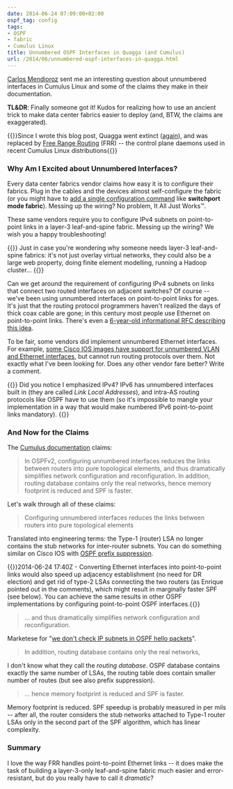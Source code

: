 ```yaml
---
date: 2014-06-24 07:09:00+02:00
ospf_tag: config
tags:
- OSPF
- fabric
- Cumulus Linux
title: Unnumbered OSPF Interfaces in Quagga (and Cumulus)
url: /2014/06/unnumbered-ospf-interfaces-in-quagga.html
---
```

[Carlos Mendioroz](https://ar.linkedin.com/pub/carlos-g-mendioroz/1/85/723) sent me an interesting question about unnumbered interfaces in Cumulus Linux and some of the claims they make in their documentation.

**TL&DR**: Finally someone got it! Kudos for realizing how to use an ancient trick to make data center fabrics easier to deploy (and, BTW, the claims are exaggerated).
<!--more-->
{{<note update>}}Since I wrote this blog post, Quagga went extinct ([again](https://en.wikipedia.org/wiki/Quagga)), and was replaced by [Free Range Routing](https://en.wikipedia.org/wiki/FRRouting) (FRR) -- the control plane daemons used in recent Cumulus Linux distributions{{</note>}}
### Why Am I Excited about Unnumbered Interfaces?

Every data center fabrics vendor claims how easy it is to configure their fabrics. Plug in the cables and the devices almost self-configure the fabric (or you might have to [add a single configuration command](http://www.cisco.com/c/en/us/td/docs/switches/datacenter/nexus5000/sw/fabricpath/513_n1_1/N5K_FabricPath_Configuration_Guide/fp_n5k_interfaces.html) like **switchport mode fabric**). Messing up the wiring? No problem, It All Just Works™.

These same vendors require you to configure IPv4 subnets on point-to-point links in a layer-3 leaf-and-spine fabric. Messing up the wiring? We wish you a happy troubleshooting!

{{<note info>}}
Just in case you're wondering why someone needs layer-3 leaf-and-spine fabrics: it's not just overlay virtual networks, they could also be a large web property, doing finite element modelling, running a Hadoop cluster...
{{</note>}}

Can we get around the requirement of configuring IPv4 subnets on links that connect two routed interfaces on adjacent switches? Of course -- we've been using unnumbered interfaces on point-to-point links for ages. It's just that the routing protocol programmers haven't realized the days of thick coax cable are gone; in this century most people use Ethernet on point-to-point links. There's even a [6-year-old informational RFC describing this idea](http://tools.ietf.org/rfc/rfc5309).

To be fair, some vendors did implement unnumbered Ethernet interfaces. For example, [some Cisco IOS images have support for unnumbered VLAN and Ethernet interfaces](http://www.cisco.com/c/en/us/td/docs/switches/lan/catalyst4500/15-1-2/XE_340/configuration/guide/config/unnumber.html#wp1083666), but cannot run routing protocols over them. Not exactly what I've been looking for. Does any other vendor fare better? Write a comment.

{{<note>}}
Did you notice I emphasized IPv4? IPv6 has unnumbered interfaces built in (they are called *Link Local Addresses*), and intra-AS routing protocols like OSPF have to use them (so it's impossible to mangle your implementation in a way that would make numbered IPv6 point-to-point links mandatory).
{{</note>}}

### And Now for the Claims

The [Cumulus documentation](http://cumulusnetworks.com/docs/2.0/user-guide/layer_3/ospf.html#configuration-tip-unnumbered-interfaces) claims:

> In OSPFv2, configuring unnumbered interfaces reduces the links between routers into pure topological elements, and thus dramatically simplifies network configuration and reconfiguration. In addition, routing database contains only the real networks, hence memory footprint is reduced and SPF is faster.

Let's walk through all of these claims:

> Configuring unnumbered interfaces reduces the links between routers into pure topological elements

Translated into engineering terms: the Type-1 (router) LSA no longer contains the stub networks for inter-router subnets. You can do something similar on Cisco IOS with [OSPF prefix suppression](http://www.cisco.com/c/en/us/td/docs/ios/12_4t/12_4t15/ht_osmch.html).

{{<note update>}}2014-06-24 17:40Z - Converting Ethernet interfaces into point-to-point links would also speed up adjacency establishment (no need for DR election) and get rid of type-2 LSAs connecting the two routers (as Enrique pointed out in the comments), which might result in marginally faster SPF (see below). You can achieve the same results in other OSPF implementations by configuring point-to-point OSPF interfaces.{{</note>}}

> ... and thus dramatically simplifies network configuration and reconfiguration.

Marketese for "[we don't check IP subnets in OSPF hello packets](https://blog.ipspace.net/2008/10/ospf-ignores-subnet-mask-mismatch-on.html)".

> In addition, routing database contains only the real networks,

I don't know what they call the *routing database*. OSPF database contains exactly the same number of LSAs, the routing table does contain smaller number of routes (but see also prefix suppression).

> ... hence memory footprint is reduced and SPF is faster.

Memory footprint is reduced. SPF speedup is probably measured in per mils -- after all, the router considers the stub networks attached to Type-1 router LSAs only in the second part of the SPF algorithm, which has linear complexity.

### Summary

I love the way FRR handles point-to-point Ethernet links -- it does make the task of building a layer-3-only leaf-and-spine fabric much easier and error-resistant, but do you really have to call it *dramatic*?
